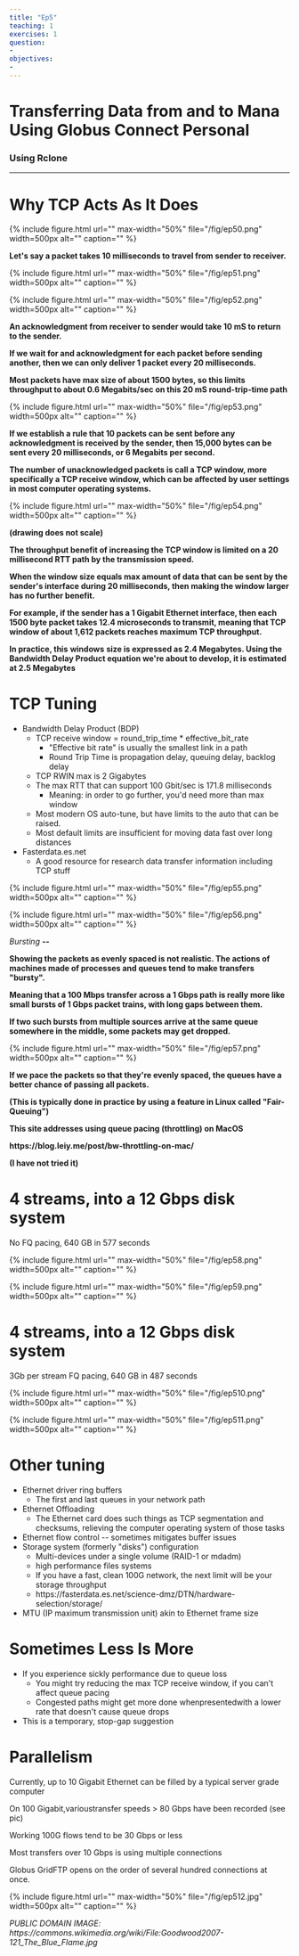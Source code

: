 ```yaml
---
title: "Ep5"
teaching: 1
exercises: 1
question:
-
objectives:
-
---
```

# Transferring Data from and to Mana Using Globus Connect Personal
### Using Rclone
---

# Why TCP Acts As It Does

{% include figure.html url="" max-width="50%"
   file="/fig/ep50.png" width=500px alt="" caption="" %}

__Let's say a packet takes 10 milliseconds to travel from sender to receiver\.__

{% include figure.html url="" max-width="50%"
   file="/fig/ep51.png" width=500px alt="" caption="" %}

{% include figure.html url="" max-width="50%"
   file="/fig/ep52.png" width=500px alt="" caption="" %}

__An acknowledgment from receiver to sender would take 10 mS to return to the sender\.__

__If we wait for and acknowledgment for each packet before sending another\, then we can only deliver 1 packet every 20 milliseconds\.__

__Most packets have max size of about 1500 bytes\, so this limits throughput to about 0\.6 Megabits/sec on this 20 mS round\-trip\-time path__

{% include figure.html url="" max-width="50%"
   file="/fig/ep53.png" width=500px alt="" caption="" %}

__If we establish a rule that 10 packets can be sent before any acknowledgment is received by the sender\, then 15\,000 bytes can be sent every 20 milliseconds\, or 6 Megabits per second\.__

__The number of unacknowledged packets is call a TCP window\, more specifically a TCP receive window\, which can be affected by user settings in most computer operating systems\.__

{% include figure.html url="" max-width="50%"
   file="/fig/ep54.png" width=500px alt="" caption="" %}

__\(drawing does not scale\)__

__The throughput benefit of increasing the TCP window is limited on a 20 millisecond RTT path by the transmission speed\.__

__When the window size equals max amount of data that can be sent by the sender's interface during 20 milliseconds\, then making the window larger has no further benefit\.__

__For example\, if the sender has a 1 Gigabit Ethernet interface\, then each 1500 byte packet takes 12\.4 microseconds to transmit\, meaning that TCP window of about 1\,612 packets reaches maximum TCP throughput\.__

__In practice\, this__  __windows__  __size is expressed as 2\.4 Megabytes\. Using the Bandwidth Delay Product equation we're about to develop\, it is estimated at 2\.5 Megabytes__

# TCP Tuning

* Bandwidth Delay Product \(BDP\)
  * TCP receive window = round\_trip\_time \* effective\_bit\_rate
    * "Effective bit rate" is usually the smallest link in a path
    * Round Trip Time is propagation delay\, queuing delay\, backlog delay
  * TCP RWIN max is 2 Gigabytes
  * The max RTT that can support 100 Gbit/sec is 171\.8 milliseconds
    * Meaning: in order to go further\, you'd need more than max window
  * Most modern OS auto\-tune\, but have limits to the auto that can be raised\.
  * Most default limits are insufficient for moving data fast over long distances
* Fasterdata\.es\.net
  * A good resource for research data transfer information including TCP stuff

{% include figure.html url="" max-width="50%"
   file="/fig/ep55.png" width=500px alt="" caption="" %}

{% include figure.html url="" max-width="50%"
   file="/fig/ep56.png" width=500px alt="" caption="" %}

_Bursting_  __\-\-__

__Showing the packets as evenly spaced is not realistic\. The actions of machines made of processes and queues tend to make transfers "bursty"\.__

__Meaning that a 100 Mbps transfer across a 1 Gbps path is really more like small bursts of 1 Gbps packet trains\, with long gaps between them\.__

__If two such bursts from multiple sources arrive at the same queue somewhere in the middle\, some packets may get dropped\.__

{% include figure.html url="" max-width="50%"
   file="/fig/ep57.png" width=500px alt="" caption="" %}

__If we pace the packets so that they're evenly spaced\, the queues have a better chance of passing all packets\.__

__\(This is typically done in practice by using a feature in Linux called "Fair\-Queuing"\)__

__This site addresses using queue pacing \(throttling\) on MacOS__

__https://blog\.leiy\.me/post/bw\-throttling\-on\-mac/__

__\(I have not tried it\)__

# 4 streams, into a 12 Gbps disk system
No FQ pacing, 640 GB in 577 seconds

{% include figure.html url="" max-width="50%"
   file="/fig/ep58.png" width=500px alt="" caption="" %}

{% include figure.html url="" max-width="50%"
   file="/fig/ep59.png" width=500px alt="" caption="" %}

# 4 streams, into a 12 Gbps disk system
3Gb per stream FQ pacing, 640 GB in 487 seconds

{% include figure.html url="" max-width="50%"
   file="/fig/ep510.png" width=500px alt="" caption="" %}

{% include figure.html url="" max-width="50%"
   file="/fig/ep511.png" width=500px alt="" caption="" %}

# Other tuning

* Ethernet driver ring buffers
  * The first and last queues in your network path
* Ethernet Offloading
  * The Ethernet card does such things as TCP segmentation and checksums\, relieving the computer operating system of those tasks
* Ethernet flow control \-\- sometimes mitigates buffer issues
* Storage system \(formerly "disks"\) configuration
  * Multi\-devices under a single volume \(RAID\-1 or mdadm\)
  * high performance files systems
  * If you have a fast\, clean 100G network\, the next limit will be your storage throughput
  * https://fasterdata\.es\.net/science\-dmz/DTN/hardware\-selection/storage/
* MTU \(IP maximum transmission unit\) akin to Ethernet frame size

# Sometimes Less Is More

* If you experience sickly performance due to queue loss
  * You might try reducing the max TCP receive window\, if you can't affect queue pacing
  * Congested paths might get more done whenpresentedwith a lower rate that doesn't cause queue drops
* This is a temporary\, stop\-gap suggestion

# Parallelism

Currently\, up to 10 Gigabit Ethernet can be filled by a typical server grade computer

On 100 Gigabit\,varioustransfer speeds > 80 Gbps have been recorded \(see pic\)

Working 100G flows tend to be 30 Gbps or less

Most transfers over 10 Gbps is using multiple connections

Globus GridFTP opens on the order of several hundred connections at once\.

{% include figure.html url="" max-width="50%"
   file="/fig/ep512.jpg" width=500px alt="" caption="" %}

_PUBLIC DOMAIN IMAGE: https://commons\.wikimedia\.org/wiki/File:Goodwood2007\-121\_The\_Blue\_Flame\.jpg_
